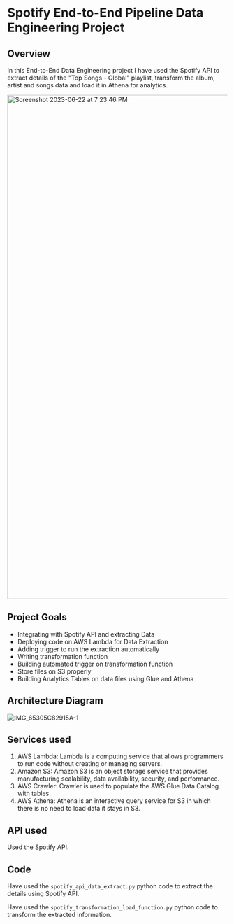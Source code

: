 # Spotify End-to-End Pipeline Data Engineering Project

## Overview

In this End-to-End Data Engineering project I have used the Spotify API to extract details of the "Top Songs - Global" playlist, transform the album, artist and songs data and load it in Athena for analytics.

<img width="1153" alt="Screenshot 2023-06-22 at 7 23 46 PM" src="https://github.com/sid-510/Spotify_Data_Engineering_Project/assets/96101913/2094f9f8-c269-4512-84e9-a628493fed98">

## Project Goals
- Integrating with Spotify API and extracting Data
- Deploying code on AWS Lambda for Data Extraction
- Adding trigger to run the extraction automatically
- Writing transformation function
- Building automated trigger on transformation function
- Store files on S3 properly
- Building Analytics Tables on data files using Glue and Athena

## Architecture Diagram
![IMG_65305C82915A-1](https://github.com/sid-510/Spotify_Data_Engineering_Project/assets/96101913/bb25d491-d507-4c80-95a6-c2e14dabfbf0)

## Services used
1. AWS Lambda: Lambda is a computing service that allows programmers to run code without creating or managing servers.
2. Amazon S3: Amazon S3 is an object storage service that provides manufacturing scalability, data availability, security, and performance.
3. AWS Crawler: Crawler is used to populate the AWS Glue Data Catalog with tables. 
4. AWS Athena: Athena is an interactive query service for S3 in which there is no need to load data it stays in S3.

## API used

Used the Spotify API.

## Code

Have used the ``spotify_api_data_extract.py`` python code to extract the details using Spotify API.

Have used the ``spotify_transformation_load_function.py`` python code to transform the extracted information.
